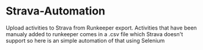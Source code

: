 # Strava-Automation

Upload activities to Strava from Runkeeper export.
Activities that have been manualy added to runkeeper comes in a .csv file
which Strava doesn't support so here is an simple automation of that using Selenium
